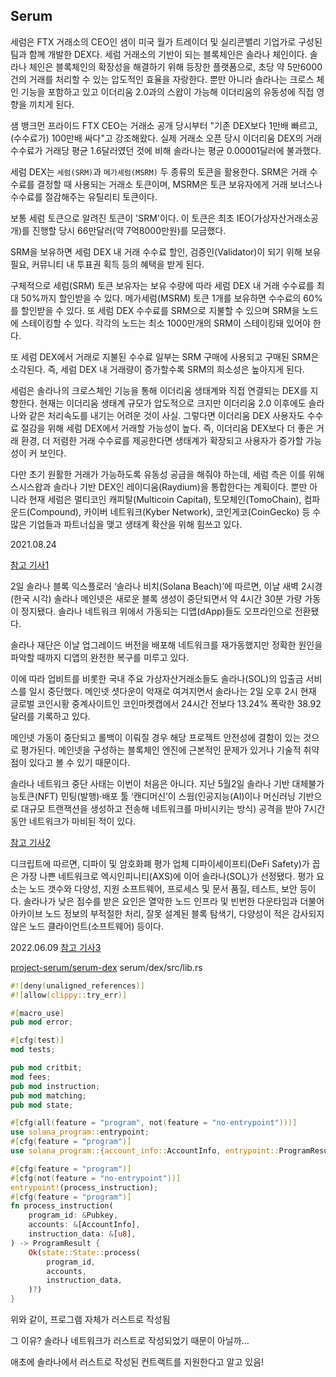 Serum
---
세럼은 FTX 거래소의 CEO인 샘이 미국 월가 트레이더 및 실리콘밸리 기업가로 구성된 팀과 함께 개발한 DEX다. 
세럼 거래소의 기반이 되는 블록체인은 솔라나 체인이다. 
솔라나 체인은 블록체인의 확장성을 해결하기 위해 등장한 플랫폼으로, 
초당 약 5만6000건의 거래를 처리할 수 있는 압도적인 효율을 자랑한다. 
뿐만 아니라 솔라나는 크로스 체인 기능을 포함하고 있고 이더리움 2.0과의 스왑이 가능해 
이더리움의 유동성에 직접 영향을 끼치게 된다.

샘 뱅크먼 프라이드 FTX CEO는 거래소 공개 당시부터 
"기존 DEX보다 1만배 빠르고, (수수료가) 100만배 싸다"고 강조해왔다. 
실제 거래소 오픈 당시 이더리움 DEX의 거래 수수료가 거래당 평균 1.6달러였던 것에 비해 
솔라나는 평균 0.00001달러에 불과했다.

세럼 DEX는 `세럼(SRM)`과 `메가세럼(MSRM)` 두 종류의 토큰을 활용한다. 
SRM은 거래 수수료를 결정할 때 사용되는 거래소 토큰이며, 
MSRM은 토큰 보유자에게 거래 보너스나 수수료를 절감해주는 유틸리티 토큰이다. 

보통 세럼 토큰으로 알려진 토큰이 'SRM'이다. 
이 토큰은 최초 IEO(가상자산거래소공개)를 진행할 당시 66만달러(약 7억8000만원)를 모금했다.

SRM을 보유하면 
세럼 DEX 내 거래 수수료 할인, 
검증인(Validator)이 되기 위해 보유 필요, 
커뮤니티 내 투표권 획득 등의 혜택을 받게 된다.

구체적으로 세럼(SRM) 토큰 보유자는 보유 수량에 따라 세럼 DEX 내 거래 수수료를 최대 50%까지 할인받을 수 있다. 
메가세럼(MSRM) 토큰 1개를 보유하면 수수료의 60%를 할인받을 수 있다. 
또 세럼 DEX 수수료를 SRM으로 지불할 수 있으며 SRM을 노드에 스테이킹할 수 있다. 
각각의 노드는 최소 1000만개의 SRM이 스테이킹돼 있어야 한다.

또 세럼 DEX에서 거래로 지불된 수수료 일부는 SRM 구매에 사용되고 구매된 SRM은 소각된다. 
즉, 세럼 DEX 내 거래량이 증가할수록 SRM의 희소성은 높아지게 된다.

세럼은 솔라나의 크로스체인 기능을 통해 이더리움 생태계와 직접 연결되는 DEX를 지향한다. 
현재는 이더리움 생태계 규모가 압도적으로 크지만 
이더리움 2.0 이후에도 솔라나와 같은 처리속도를 내기는 어려운 것이 사실. 
그렇다면 이더리움 DEX 사용자도 수수료 절감을 위해 세럼 DEX에서 거래할 가능성이 높다. 
즉, 이더리움 DEX보다 더 좋은 거래 환경, 더 저렴한 거래 수수료를 제공한다면 
생태계가 확장되고 사용자가 증가할 가능성이 커 보인다.

다만 초기 원활한 거래가 가능하도록 유동성 공급을 해줘야 하는데, 
세럼 측은 이를 위해 스시스왑과 솔라나 기반 DEX인 레이디움(Raydium)을 통합한다는 계획이다. 
뿐만 아니라 현재 세럼은 
멀티코인 캐피탈(Multicoin Capital), 토모체인(TomoChain), 컴파운드(Compound), 
카이버 네트워크(Kyber Network), 코인게코(CoinGecko) 등 
수많은 기업들과 파트너십을 맺고 생태계 확산을 위해 힘쓰고 있다.

2021.08.24

[참고 기사1](https://www.hankyung.com/finance/article/202108233123i)

2일 솔라나 블록 익스플로러 ‘솔라나 비치(Solana Beach)’에 따르면, 
이날 새벽 2시경(한국 시각) 솔라나 메인넷은 새로운 블록 생성이 중단되면서 약 4시간 30분 가량 가동이 정지됐다.
솔라나 네트워크 위에서 가동되는 디앱(dApp)들도 오프라인으로 전환됐다.

솔라나 재단은 이날 업그레이드 버전을 배포해 네트워크를 재가동했지만 
정확한 원인을 파악할 때까지 디앱의 완전한 복구를 미루고 있다.

이에 따라 업비트를 비롯한 국내 주요 가상자산거래소들도 솔라나(SOL)의 입출금 서비스를 일시 중단했다. 
메인넷 셧다운이 악재로 여겨지면서 솔라나는 2일 오후 2시 현재 
글로벌 코인시황 중계사이트인 코인마켓캡에서 24시간 전보다 13.24% 폭락한 38.92달러를 기록하고 있다.

메인넷 가동이 중단되고 롤백이 이뤄질 경우 해당 프로젝트 안전성에 결함이 있는 것으로 평가된다. 
메인넷을 구성하는 블록체인 엔진에 근본적인 문제가 있거나 기술적 취약점이 있다고 볼 수 있기 때문이다.

솔라나 네트워크 중단 사태는 이번이 처음은 아니다. 
지난 5월2일 솔라나 기반 대체불가능토큰(NFT) 민팅(발행)·배포 툴 ‘캔디머신’이 
스웜(인공지능(AI)이나 머신러닝 기반으로 대규모 트랜잭션을 생성하고 전송해 네트워크를 마비시키는 방식) 공격을 받아
7시간 동안 네트워크가 마비된 적이 있다.

[참고 기사2](https://biz.chosun.com/international/international_general/2022/06/02/GQZNNPNYHBGYNGLJIOTITXPWPY/)

디크립트에 따르면, 
디파이 및 암호화폐 평가 업체 디파이세이프티(DeFi Safety)가 꼽은 가장 나쁜 네트워크로 엑시인피니티(AXS)에 이어
솔라나(SOL)가 선정됐다. 
평가 요소는 노드 갯수와 다양성, 지원 소프트웨어, 프로세스 및 문서 품질, 테스트, 보안 등이다. 
솔라나가 낮은 점수를 받은 요인은 열악한 노드 인프라 및 빈번한 다운타임과 더불어 
아카이브 노드 정보의 부적절한 처리, 잘못 설계된 블록 탐색기, 
다양성이 적은 감사되지 않은 노드 클라이언트(소프트웨어) 등이다.

2022.06.09
[참고 기사3](https://www.blockmedia.co.kr/archives/231868)

[project-serum/serum-dex](https://github.com/project-serum/serum-dex/blob/master/dex/src/lib.rs)
serum/dex/src/lib.rs
```rust
#![deny(unaligned_references)]
#![allow(clippy::try_err)]

#[macro_use]
pub mod error;

#[cfg(test)]
mod tests;

pub mod critbit;
mod fees;
pub mod instruction;
pub mod matching;
pub mod state;

#[cfg(all(feature = "program", not(feature = "no-entrypoint")))]
use solana_program::entrypoint;
#[cfg(feature = "program")]
use solana_program::{account_info::AccountInfo, entrypoint::ProgramResult, pubkey::Pubkey};

#[cfg(feature = "program")]
#[cfg(not(feature = "no-entrypoint"))]
entrypoint!(process_instruction);
#[cfg(feature = "program")]
fn process_instruction(
    program_id: &Pubkey,
    accounts: &[AccountInfo],
    instruction_data: &[u8],
) -> ProgramResult {
    Ok(state::State::process(
        program_id,
        accounts,
        instruction_data,
    )?)
}

```

위와 같이, 프로그램 자체가 러스트로 작성됨

그 이유? 솔라나 네트워크가 러스트로 작성되었기 때문이 아닐까...

애초에 솔라나에서 러스트로 작성된 컨트랙트를 지원한다고 알고 있음!